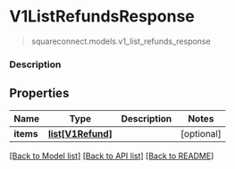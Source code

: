 # V1ListRefundsResponse
> squareconnect.models.v1_list_refunds_response

### Description



## Properties
Name | Type | Description | Notes
------------ | ------------- | ------------- | -------------
**items** | [**list[V1Refund]**](V1Refund.md) |  | [optional] 

[[Back to Model list]](../README.md#documentation-for-models) [[Back to API list]](../README.md#documentation-for-api-endpoints) [[Back to README]](../README.md)


